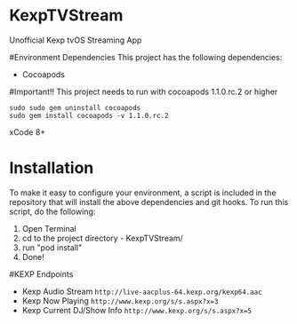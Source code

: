 # KexpTVStream
Unofficial Kexp tvOS Streaming App

#Environment Dependencies
This project has the following dependencies:
- Cocoapods

#Important!!
This project needs to run with cocoapods 1.1.0.rc.2 or higher
```
sudo sudo gem uninstall cocoapods
sudo gem install cocoapods -v 1.1.0.rc.2
```
xCode 8+

# Installation
To make it easy to configure your environment, a script is included in the repository that will install the above dependencies and git hooks. To run this script, do the following:  

1. Open Terminal  
2. cd to the project directory - KexpTVStream/
3. run "pod install" 
5. Done!  

#KEXP Endpoints
- Kexp Audio Stream `http://live-aacplus-64.kexp.org/kexp64.aac`
- Kexp Now Playing `http://www.kexp.org/s/s.aspx?x=3`
- Kexp Current DJ/Show Info `http://www.kexp.org/s/s.aspx?x=5`
